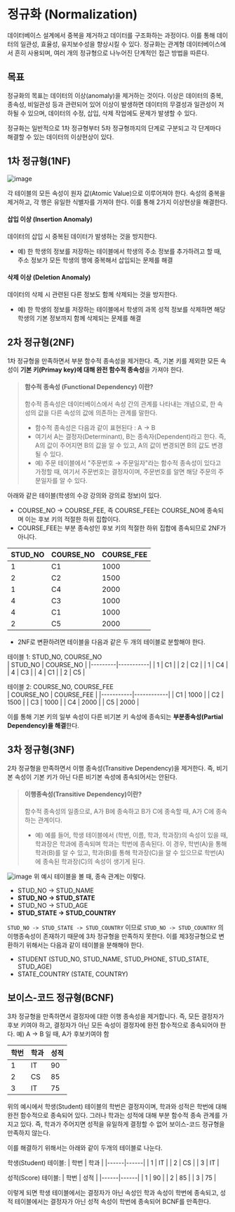 # 정규화 (Normalization)
데이터베이스 설계에서 중복을 제거하고 데이터를 구조화하는 과정이다.
이를 통해 데이터의 일관성, 효율성, 유지보수성을 향상시킬 수 있다. 
정규화는 관계형 데이터베이스에서 흔히 사용되며, 여러 개의 정규형으로 나누어진 단계적인 접근 방법을 따른다.

## 목표
정규화의 목표는 데이터의 이상(anomaly)을 제거하는 것이다. 
이상은 데이터의 중복, 종속성, 비일관성 등과 관련되어 있어 이상이 발생하면 데이터의 무결성과 일관성이 저하될 수 있으며, 데이터의 수정, 삽입, 삭제 작업에도 문제가 발생할 수 있다.

정규화는 일반적으로 1차 정규형부터 5차 정규형까지의 단계로 구분되고 각 단계마다 해결할 수 있는 데이터의 이상현상이 있다.

## 1차 정규형(1NF)
![image](https://github.com/amazinguss/cs_study/assets/103317018/33a068e2-168d-4ac9-a34b-38eebce7d043)

각 테이블의 모든 속성이 원자 값(Atomic Value)으로 이루어져야 한다. 속성의 중복을 제거하고, 각 행은 유일한 식별자를 가져야 한다. 이를 통해 2가지 이상현상을 해결한다.
#### 삽입 이상 (Insertion Anomaly)
데이터의 삽입 시 중복된 데이터가 발생하는 것을 방지한다.
* 예) 한 학생의 정보를 저장하는 테이블에서 학생의 주소 정보를 추가하려고 할 때, 주소 정보가 모든 학생의 행에 중복해서 삽입되는 문제를 해결
#### 삭제 이상 (Deletion Anomaly)
데이터의 삭제 시 관련된 다른 정보도 함께 삭제되는 것을 방지한다. 
* 예) 한 학생의 정보를 저장하는 테이블에서 학생의 과목 성적 정보를 삭제하면 해당 학생의 기본 정보까지 함께 삭제되는 문제를 해결

## 2차 정규형(2NF)
1차 정규형을 만족하면서 부분 함수적 종속성을 제거한다. 즉, 기본 키를 제외한 모든 속성이 **기본 키(Primay key)에 대해 완전 함수적 종속성**을 가져야 한다.
> #### 함수적 종속성 (Functional Dependency) 이란?
> 함수적 종속성은 데이터베이스에서 속성 간의 관계를 나타내는 개념으로, 한 속성의 값을 다른 속성의 값에 의존하는 관계를 말한다.
> * 함수적 종속성은 다음과 같이 표현된다 : A → B
> * 여기서 A는 결정자(Determinant), B는 종속자(Dependent)라고 한다. 즉, A의 값이 주어지면 B의 값을 알 수 있고, A의 값이 변경되면 B의 값도 변경될 수 있다.
> * 예) 주문 테이블에서 "주문번호 → 주문일자"라는 함수적 종속성이 있다고 가정할 때, 여기서 주문번호는 결정자이며, 주문번호를 알면 해당 주문의 주문일자를 알 수 있다. 

아래와 같은 테이블(학생의 수강 강의와 강의료 정보)이 있다. 
* COURSE_NO -> COURSE_FEE, 즉 COURSE_FEE는 COURSE_NO에 종속되며 이는 후보 키의 적절한 하위 집합이다. 
* COURSE_FEE는 부분 종속성인 후보 키의 적절한 하위 집합에 종속되므로 2NF가 아니다. 

| STUD_NO | COURSE_NO | COURSE_FEE |
|---------|-----------|------------|
| 1       | C1        | 1000       |
| 2       | C2        | 1500       |
| 1       | C4        | 2000       |
| 4       | C3        | 1000       |
| 4       | C1        | 1000       |
| 2       | C5        | 2000       |

* 2NF로 변환하려면 테이블을 다음과 같은 두 개의 테이블로 분할해야 한다. 

테이블 1: STUD_NO, COURSE_NO   
| STUD_NO | COURSE_NO |
|---------|-----------|
| 1       | C1        |
| 2       | C2        |
| 1       | C4        |
| 4       | C3        |
| 4       | C1        |
| 2       | C5        |

테이블 2: COURSE_NO, COURSE_FEE   
| COURSE_NO | COURSE_FEE |
|-----------|------------|
| C1        | 1000       |
| C2        | 1500       |
| C3        | 1000       |
| C4        | 2000       |
| C5        | 2000       |

이를 통해 기본 키의 일부 속성이 다른 비기본 키 속성에 종속되는 **부분종속성(Partial Dependency)을 해결**한다.

## 3차 정규형(3NF)
2차 정규형을 만족하면서 이행 종속성(Transitive Dependency)을 제거한다. 즉, 비기본 속성이 기본 키가 아닌 다른 비기본 속성에 종속되어서는 안된다.
> #### 이행종속성(Transitive Dependency)이란?
> 함수적 종속성의 일종으로, A가 B에 종속하고 B가 C에 종속할 때, A가 C에 종속하는 관계이다.
> * 예) 예를 들어, 학생 테이블에서 (학번, 이름, 학과, 학과장)의 속성이 있을 때, 학과장은 학과에 종속되며 학과는 학번에 종속된다. 
> 이 경우, 학번(A)을 통해 학과(B)를 알 수 있고, 학과(B)를 통해 학과장(C)을 알 수 있으므로 학번(A)에 종속된 학과장(C)의 속성이 생기게 된다.

![image](https://github.com/amazinguss/cs_study/assets/103317018/08013ce8-8ffb-4d89-afab-ea0708c577e4)
위 예시 테이블을 볼 때, 종속 관계는 이렇다.
* STUD_NO -> STUD_NAME
* **STUD_NO -> STUD_STATE**
* STUD_NO -> STUD_AGE
* **STUD_STATE -> STUD_COUNTRY**

`STUD_NO -> STUD_STATE -> STUD_COUNTRY` 이므로 `STUD_NO -> STUD_COUNTRY` 의 이행종속성이 존재하기 때문에 3차 정규형을 만족하지 못한다.
이를 제3정규형으로 변환하기 위해서는 다음과 같이 테이블을 분해해야 한다.

* STUDENT (STUD_NO, STUD_NAME, STUD_PHONE, STUD_STATE, STUD_AGE) 
* STATE_COUNTRY (STATE, COUNTRY)
 

## 보이스-코드 정규형(BCNF)
3차 정규형을 만족하면서 결정자에 대한 이행 종속성을 제거합니다. 즉, 모든 결정자가 후보 키여야 하고, 결정자가 아닌 모든 속성이 결정자에 완전 함수적으로 종속되어야 한다.
예) A -> B 일 때, A가 후보키여야 함

| 학번 | 학과 | 성적 |
|------|------|------|
|  1   |  IT  |  90  |
|  2   |  CS  |  85  |
|  3   |  IT  |  75  |

위의 예시에서 학생(Student) 테이블의 학번은 결정자이며, 학과와 성적은 학번에 대해 완전 함수적으로 종속되어 있다. 
그러나 학과는 성적에 대해 부분 함수적 종속 관계를 가지고 있다. 즉, 학과가 주어지면 성적을 유일하게 결정할 수 없어 보이스-코드 정규형을 만족하지 않는다.

이를 해결하기 위해서는 아래와 같이 두개의 테이블로 나눈다.

학생(Student) 테이블:
| 학번 | 학과 |
|------|------|
|  1   |  IT  |
|  2   |  CS  |
|  3   |  IT  |

성적(Score) 테이블:
| 학번 | 성적 |
|------|------|
|  1   |  90  |
|  2   |  85  |
|  3   |  75  |

이렇게 되면 학생 테이블에서는 결정자가 아닌 속성인 학과 속성이 학번에 종속되고, 성적 테이블에서는 결정자가 아닌 성적 속성이 학번에 종속되어 BCNF를 만족한다.
